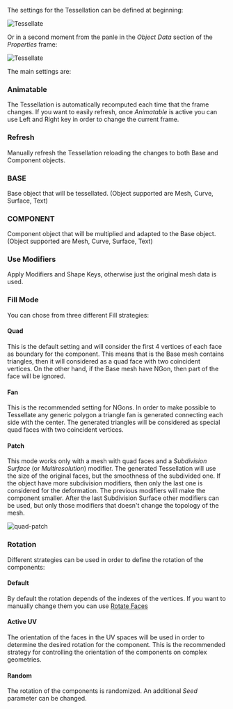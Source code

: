 The settings for the Tessellation can be defined at beginning:

![Tessellate](http://www.alessandrozomparelli.com/tissue/Tessellate%20-%20basic%20command.png)

Or in a second moment from the panle in the _Object Data_ section of the _Properties_ frame:

![Tessellate](http://www.alessandrozomparelli.com/tissue/Tessellate%20-%20settings%20panel.png)

The main settings are:

### Animatable

The Tessellation is automatically recomputed each time that the frame changes. If you want to easily refresh, once _Animatable_ is active you can use Left and Right key in order to change the current frame.

### Refresh

Manually refresh the Tessellation reloading the changes to both Base and Component objects.

### BASE

Base object that will be tessellated. 
(Object supported are Mesh, Curve, Surface, Text)

### COMPONENT

Component object that will be multiplied and adapted to the Base object.
(Object supported are Mesh, Curve, Surface, Text)

### Use Modifiers

Apply Modifiers and Shape Keys, otherwise just the original mesh data is used.

### Fill Mode

You can chose from three different Fill strategies:

#### Quad
This is the default setting and will consider the first 4 vertices of each face as boundary for the component. This means that is the Base mesh contains triangles, then it will considered as a quad face with two coincident vertices.
On the other hand, if the Base mesh have NGon, then part of the face will be ignored.

#### Fan
This is the recommended setting for NGons. In order to make possible to Tessellate any generic polygon a triangle fan is generated connecting each side with the center. The generated triangles will be considered as special quad faces with two coincident vertices.

#### Patch
This mode works only with a mesh with quad faces and a _Subdivision Surface_ (or _Multiresolution_) modifier. The generated Tessellation will use the size of the original faces, but the smoothness of the subdivided one.
If the object have more subdivision modifiers, then only the last one is considered for the deformation. The previous modifiers will make the component smaller.
After the last Subdivision Surface other modifiers can be used, but only those modifiers that doesn't change the topology of the mesh. 

![quad-patch](http://www.alessandrozomparelli.com/tissue/Tessellate%20-%20quad%20patch%20comparison.jpg)

### Rotation

Different strategies can be used in order to define the rotation of the components:

#### Default

By default the rotation depends of the indexes of the vertices. If you want to manually change them you can use [Rotate Faces](https://github.com/alessandro-zomparelli/tissue/wiki/Tissue-Tools#rotate-faces)

#### Active UV

The orientation of the faces in the UV spaces will be used in order to determine the desired rotation for the component. This is the recommended strategy for controlling the orientation of the components on complex geometries.

#### Random

The rotation of the components is randomized. An additional _Seed_ parameter can be changed.
